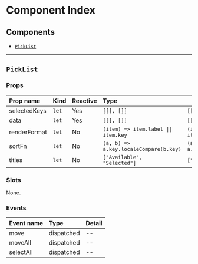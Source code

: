 # Component Index

## Components

- [`PickList`](#picklist)

---

## `PickList`

### Props

| Prop name    | Kind             | Reactive | Type                                                    | Default value                                           | Description |
| :----------- | :--------------- | :------- | :------------------------------------------------------ | ------------------------------------------------------- | ----------- |
| selectedKeys | <code>let</code> | Yes      | <code>[[], []]</code>                                   | <code>[[], []]</code>                                   | --          |
| data         | <code>let</code> | Yes      | <code>[[], []]</code>                                   | <code>[[], []]</code>                                   | --          |
| renderFormat | <code>let</code> | No       | <code>(item) => item.label &#124;&#124; item.key</code> | <code>(item) => item.label &#124;&#124; item.key</code> | --          |
| sortFn       | <code>let</code> | No       | <code>(a, b) => a.key.localeCompare(b.key)</code>       | <code>(a, b) => a.key.localeCompare(b.key)</code>       | --          |
| titles       | <code>let</code> | No       | <code>["Available", "Selected"]</code>                  | <code>["Available", "Selected"]</code>                  | --          |

### Slots

None.

### Events

| Event name | Type       | Detail |
| :--------- | :--------- | :----- |
| move       | dispatched | --     |
| moveAll    | dispatched | --     |
| selectAll  | dispatched | --     |
